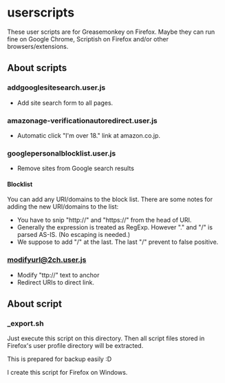 userscripts
===========
These user scripts are for Greasemonkey on Firefox.
Maybe they can run fine on Google Chrome, Scriptish on Firefox and/or other browsers/extensions.

About scripts
-------------

### addgooglesitesearch.user.js
- Add site search form to all pages.


### amazonage-verificationautoredirect.user.js
- Automatic click "I'm over 18." link at amazon.co.jp.


### googlepersonalblocklist.user.js
- Remove sites from Google search results

#### Blocklist
You can add any URI/domains to the block list.
There are some notes for adding the new URI/domains to the list:

- You have to snip "http://" and "https://" from the head of URI.
- Generally the expression is treated as RegExp. However "." and "/" is parsed AS-IS. (No escaping is needed.)
- We suppose to add "/" at the last. The last "/" prevent to false positive.

### modifyurl@2ch.user.js
- Modify "ttp://" text to anchor
- Redirect URIs to direct link.


About script
------------

### _export.sh
Just execute this script on this directory.
Then all script files stored in Firefox's user profile directory will be extracted.

This is prepared for backup easily :D

I create this script for Firefox on Windows.

